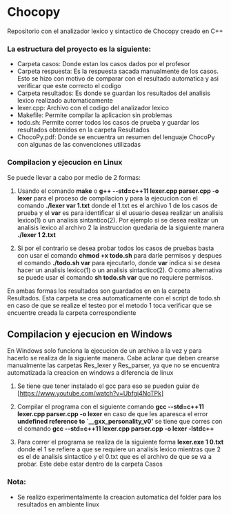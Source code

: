 # Chocopy

Repositorio con el analizador lexico y sintactico de Chocopy creado en C++

### La estructura del proyecto es la siguiente:
- Carpeta casos: Donde estan los casos dados por el profesor 
- Carpeta  respuesta: Es la respuesta sacada manualmente de los casos. Esto se hizo con motivo de comparar con el resultado automatica y asi verificar que este correcto el codigo
- Carpeta resultados: Es donde se guardan los resultados del analisis lexico realizado automaticamente
- lexer.cpp: Archivo con el codigo del analizador lexico
- Makefile: Permite compilar la aplicacion sin problemas
- todo.sh: Permite correr todos los casos de prueba y guardar los resultados obtenidos en la carpeta Resultados
- ChocoPy.pdf: Donde se encuentra un resumen del lenguaje ChocoPy con algunas de las convenciones utilizadas

### Compilacion y ejecucion en Linux
Se puede llevar a cabo por medio de 2 formas:
1. Usando el comando **make** o **g++ --std=c++11 lexer.cpp parser.cpp -o lexer** para el proceso de compilacion y para la ejecucion con el comando **./lexer var 1.txt** donde el 1.txt es el archivo 1 de los casos de prueba y el **var** es para identificar si el usuario desea realizar un analisis lexico(1) o un analisis sintantico(2). Por ejemplo si se desea realizar un analisis lexico al archivo 2 la instruccion quedaria de la siguiente manera **./lexer 1 2.txt**

2. Si por el contrario se desea probar todos los casos de pruebas basta con usar el comando **chmod +x todo.sh** para darle permisos y despues el comando **./todo.sh var**  para ejecutarlo, donde **var** indica si se desea hacer un analisis lexico(1) o un analisis sintactico(2). O como alternativa se puede usar el comando **sh todo.sh var** que no requiere permisos.

En ambas formas los resultados son guardados en en la carpeta Resultados. Esta carpeta se crea automaticamente con el script de todo.sh en caso de que se realize el testeo por el metodo 1 toca verificar que se encuentre creada la carpeta correspondiente

## Compilacion y ejecucion en Windows

En Windows solo funciona la ejecucion de un archivo a la vez y para hacerlo se realiza de la siguiente manera. Cabe aclarar que deben crearse manualmente las carpetas Res_lexer y Res_parser, ya que no se encuentra automatizada la creacion en windows a diferencia de linux

1. Se tiene que tener instalado el gcc para eso se pueden guiar de [https://www.youtube.com/watch?v=Ubfgi4NoTPk] 

2. Compilar el programa con el siguiente comando **gcc --std=c++11 lexer.cpp parser.cpp -o lexer** en caso de que les aparesca el error **undefined reference to `__gxx_personality_v0'** se tiene que corres con el comando
**gcc --std=c++11 lexer.cpp parser.cpp -o lexer -lstdc++**

3. Para correr el programa se realiza de la siguiente forma **lexer.exe 1 0.txt** donde el 1 se refiere a que 
se requiere un analisis lexico mientras que 2 es el de analisis sintactico y el 0.txt que es el archivo de que se va a probar. Este debe estar dentro de la carpeta Casos

### Nota:

- Se realizo experimentalmente la creacion automatica del folder para los resultados en ambiente linux

